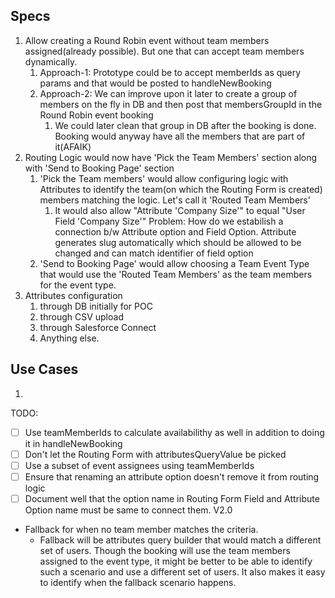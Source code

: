 ## Specs

1. Allow creating a Round Robin event without team members assigned(already possible). But one that can accept team members dynamically.
    1. Approach-1: Prototype could be to accept memberIds as query params and that would be posted to handleNewBooking
    2. Approach-2: We can improve upon it later to create a group of members on the fly in DB and then post that membersGroupId in the Round Robin event booking
        1. We could later clean that group in DB after the booking is done. Booking would anyway have all the members that are part of it(AFAIK)
2. Routing Logic would now have 'Pick the Team Members' section along with 'Send to Booking Page' section
    1. 'Pick the Team members' would allow configuring logic with Attributes to identify the team(on which the Routing Form is created) members matching the logic. Let's call it 'Routed Team Members'
        1. It would also allow "Attribute 'Company Size'" to equal "User Field 'Company Size'"
            Problem: How do we estabilish a connection b/w Attribute option and Field Option. Attribute generates slug automatically which should be allowed to be changed and can match identifier of field option
    2. 'Send to Booking Page' would allow choosing a Team Event Type that would use the 'Routed Team Members' as the team members for the event type.
3. Attributes configuration
    1. through DB initially for POC
    2. through CSV upload
    3. through Salesforce Connect
    4. Anything else.

## Use Cases
1. 


TODO:
- [ ] Use teamMemberIds to calculate availabilithy as well in addition to doing it in handleNewBooking
- [ ] Don't let the Routing Form with attributesQueryValue be picked
- [ ] Use a subset of event assignees using teamMemberIds
- [ ] Ensure that renaming an attribute option doesn't remove it from routing logic
- [ ] Document well that the option name in Routing Form Field and Attribute Option name must be same to connect them.
V2.0
- Fallback for when no team member matches the criteria.
    - Fallback will be attributes query builder that would match a different set of users. Though the booking will use the team members assigned to the event type, it might be better to be able to identify such a scenario and use a different set of users. It also makes it easy to identify when the fallback scenario happens.